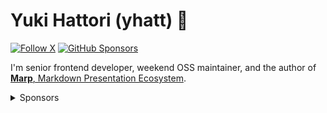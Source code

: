 # Yuki Hattori (yhatt) 🎃

[![Follow X](https://img.shields.io/badge/@y__hatt-000000?style=flat-square&logo=x)](https://twitter.com/y_hatt)
[![GitHub Sponsors](https://img.shields.io/github/sponsors/yhatt?style=flat-square&logo=github&label=Sponsors)
](https://github.com/sponsors/yhatt)

I'm senior frontend developer, weekend OSS maintainer, and the author of [**Marp**, Markdown Presentation Ecosystem](https://marp.app).

<details>
<summary>Sponsors</summary>

### Organization sponsors

![Organization sponsors](https://yhatt.github.io/yhatt/sponsors-org.svg)

### Personal sponsors

![Personal sponsors](https://yhatt.github.io/yhatt/sponsors.svg)

</details>
